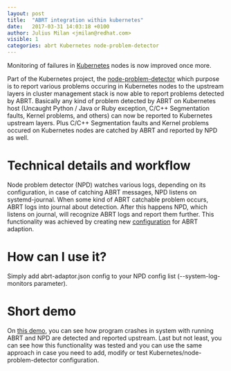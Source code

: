 ```yaml
---
layout: post
title:  "ABRT integration within kubernetes"
date:   2017-03-31 14:03:18 +0100
author: Julius Milan <jmilan@redhat.com>
visible: 1
categories: abrt Kubernetes node-problem-detector
---
```

Monitoring of failures in [Kubernetes][kubernetes-link] nodes is now improved once more.

Part of the Kubernetes project, the [node-problem-detector][npd-link]
which purpose is to report various problems occuring in Kubernetes nodes to the
upstream layers in cluster management stack is now able to report problems detected
by ABRT. Basically any kind of problem detected by ABRT on Kubernetes host
(Uncaught Python / Java or Ruby exception, C/C++ Segmentation faults,
Kernel problems, and others) can now be reported to Kubernetes upstream layers.
Plus C/C++ Segmentation faults and Kernel problems occured on Kubernetes nodes
are catched by ABRT and reported by NPD as well.

# Technical details and workflow
Node problem detector (NPD) watches various logs, depending on its configuration,
in case of catching ABRT messages, NPD listens on systemd-journal. When some kind
of ABRT catchable problem occurs, ABRT logs into journal about detection.
After this happens NPD, which listens on journal, will recognize ABRT logs and report
them further. This functionality was achieved by creating new [configuration][conf-link]
for ABRT adaption.

# How can I use it?
Simply add abrt-adaptor.json config to your NPD config list
(--system-log-monitors parameter).

# Short demo
On [this demo][video-link], you can see how program crashes in system with running ABRT and
NPD are detected and reported upstream. Last but not least, you can see how this
functionality was tested and you can use the same approach in case you need to add,
modify or test Kubernetes/node-problem-detector configuration.

[kubernetes-link]: https://kubernetes.io/
[npd-link]: https://github.com/kubernetes/node-problem-detector
[conf-link]: https://github.com/kubernetes/node-problem-detector/blob/master/config/abrt-adaptor.json
[video-link]: https://asciinema.org/a/85icvy4mgvshplljgw9tvno3f
